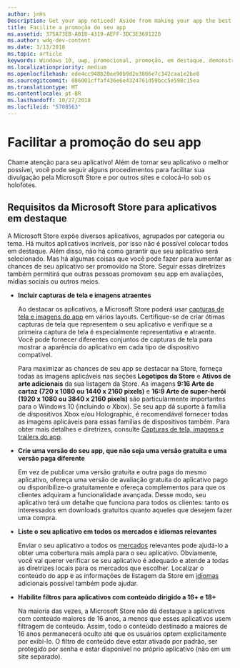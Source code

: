 ```yaml
---
author: jnHs
Description: Get your app noticed! Aside from making your app the best it can be, there are things you can do that make it easy for the Microsoft Store and other sites to showcase your app and help it get more attention.
title: Facilite a promoção do seu app
ms.assetid: 375A73EB-A010-4319-AEFF-3DC3E3691220
ms.author: wdg-dev-content
ms.date: 3/13/2018
ms.topic: article
keywords: Windows 10, uwp, promocional, promoção, em destaque, demonstração, store
ms.localizationpriority: medium
ms.openlocfilehash: ede4cc948b20ee90b9d2e3866e7c342caa1e2be8
ms.sourcegitcommit: 086001cffaf436e6e4324761d59bcc5e598c15ea
ms.translationtype: MT
ms.contentlocale: pt-BR
ms.lasthandoff: 10/27/2018
ms.locfileid: "5708563"
---
```

# <a name="make-your-app-easier-to-promote"></a>Facilitar a promoção do seu app


Chame atenção para seu aplicativo! Além de tornar seu aplicativo o melhor possível, você pode seguir alguns procedimentos para facilitar sua divulgação pela Microsoft Store e por outros sites e colocá-lo sob os holofotes.


## <a name="microsoft-store-requirements-for-featured-apps"></a>Requisitos da Microsoft Store para aplicativos em destaque

A Microsoft Store expõe diversos aplicativos, agrupados por categoria ou tema. Há muitos aplicativos incríveis, por isso não é possível colocar todos em destaque. Além disso, não há como garantir que seu aplicativo será selecionado. Mas há algumas coisas que você pode fazer para aumentar as chances de seu aplicativo ser promovido na Store. Seguir essas diretrizes também permitirá que outras pessoas promovam seu app em avaliações, mídias sociais ou outros meios.

-   **Incluir capturas de tela e imagens atraentes**

    Ao destacar os aplicativos, a Microsoft Store poderá usar [capturas de tela e imagens do app](app-screenshots-and-images.md) em vários layouts. Certifique-se de criar ótimas capturas de tela que representem o seu aplicativo e verifique se a primeira captura de tela é especialmente representativa e atraente. Você pode fornecer diferentes conjuntos de capturas de tela para mostrar a aparência do aplicativo em cada tipo de dispositivo compatível.

    Para maximizar as chances de seu app se destacar na Store, forneça todas as imagens aplicáveis nas seções **Logotipos da Store** e **Ativos de arte adicionais** da sua listagem da Store. As imagens **9:16 Arte de cartaz (720 x 1080 ou 1440 x 2160 pixels)** e **16:9 Arte de super-herói (1920 x 1080 ou 3840 x 2160 pixels)** são particularmente importantes para o Windows 10 (incluindo o Xbox). Se seu app dá suporte à família de dispositivos Xbox e/ou Holographic, é recomendável fornecer todas as imagens aplicáveis para essas famílias de dispositivos também. Para obter mais detalhes e diretrizes, consulte [Capturas de tela, imagens e trailers do app](app-screenshots-and-images.md).

-   **Crie uma versão do seu app, que não seja uma versão gratuita e uma versão paga diferente**

    Em vez de publicar uma versão gratuita e outra paga do mesmo aplicativo, ofereça uma versão de avaliação gratuita do aplicativo pago ou disponibilize-o gratuitamente e ofereça complementos para que os clientes adquiram a funcionalidade avançada. Desse modo, seu aplicativo terá um detalhe que funciona para todos os clientes: tanto os interessados em downloads gratuitos quanto aqueles que desejem fazer uma compra.

-   **Liste o seu aplicativo em todos os mercados e idiomas relevantes**

    Enviar o seu aplicativo a todos os [mercados](define-pricing-and-market-selection.md) relevantes pode ajudá-lo a obter uma cobertura mais ampla para o seu aplicativo. Obviamente, você vai querer verificar se seu aplicativo é adequado e atende a todas as diretrizes locais para os mercados que escolher. Localizar o conteúdo do app e as informações de listagem da Store em [idiomas](supported-languages.md) adicionais possível também pode ajudar.

-   **Habilite filtros para aplicativos com conteúdo dirigido a 16+ e 18+**

    Na maioria das vezes, a Microsoft Store não dá destaque a aplicativos com conteúdo maiores de 16 anos, a menos que esses aplicativos usem filtragem de conteúdo. Assim, todo o conteúdo destinado a maiores de 16 anos permanecerá oculto até que os usuários optem explicitamente por exibi-lo. O filtro de conteúdo deve estar ativado por padrão, ser protegido por senha e estar disponível no próprio aplicativo (não em um site separado).



 




